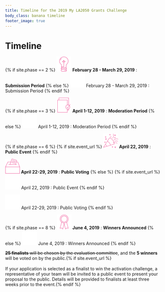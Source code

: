 ```yaml
---
title: Timeline for the 2019 My LA2050 Grants Challenge
body_class: banana timeline
footer_image: true
---
```


# Timeline

<div class="standard-section timeline"><div markdown="1">

{% if site.phase == 2 %}
**![](/assets/images/timeline/strawberry/submission.svg) February 28 - March 29, 2019**
: **Submission Period**
{% else %}
![](/assets/images/timeline/submission.svg) February 28 - March 29, 2019
: Submission Period
{% endif %}

{% if site.phase == 3 %}
**![](/assets/images/timeline/strawberry/moderation.svg) April 1-12, 2019**
: **Moderation Period**
{% else %}
![](/assets/images/timeline/moderation.svg) April 1-12, 2019
: Moderation Period
{% endif %}

{% if site.phase == 6 %}
{% if site.event_url %}
**![](/assets/images/timeline/strawberry/event.svg) April 22, 2019**
: **Public Event**
{% endif %}

**![](/assets/images/timeline/strawberry/voting.svg) April 22-29, 2019**
: **Public Voting**
{% else %}
{% if site.event_url %}
![](/assets/images/timeline/event.svg) April 22, 2019
: Public Event
{% endif %}

![](/assets/images/timeline/voting.svg) April 22-29, 2019
: Public Voting
{% endif %}

{% if site.phase == 8 %}
**![](/assets/images/timeline/strawberry/winners.svg) June 4, 2019**
: **Winners Announced**
{% else %}
![](/assets/images/timeline/winners.svg) June 4, 2019
: Winners Announced
{% endif %}

<del>**25 finalists** will be chosen by the evaluation committee</del>, and the <span class="avoid-break">**5 winners** will be voted on by the public.</span>{% if site.event_url %}<br /><br />If your application is selected as a finalist to win the activation challenge, a representative of your team will be invited to a public event to present your proposal to the public. Details will be provided to finalists at least three weeks prior to the event.{% endif %}

</div></div>
